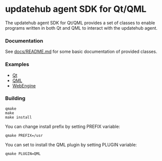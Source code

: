 # updatehub agent SDK for Qt/QML

The updatehub agent SDK for Qt/QML provides a set of classes to enable programs
written in both Qt and QML to interact with the updatehub agent.

### Documentation

See [docs/README.md](docs/README.md) for some basic documentation of provided classes.

### Examples

* [Qt](examples/qt)
* [QML](examples/qml)
* [WebEngine](examples/webengine)

### Building

```
qmake
make
make install
```

You can change install prefix by setting PREFIX variable:

```
qmake PREFIX=/usr
```

You can set to install the QML plugin by setting PLUGIN variable:

```
qmake PLUGIN=QML
```
